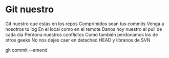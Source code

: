 # Git nuestro
Git nuestro que estás en los repos
Comprimidos sean tus commits
Venga a nosotros tu log
En el local como en el remote
Danos hoy nuestro el pull de cada día
Perdona nuestros conflictos
Como también perdonamos los de otros geeks
No nos dejes caer en detached HEAD
y líbranos de SVN

git commit --amend
